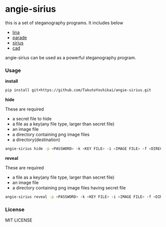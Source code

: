 # angie-sirius
this is a set of steganography programs.
It includes below

* [lina](https://github.com/TakutoYoshikai/lina)
* [parade](https://github.com/TakutoYoshikai/parade)
* [sirius](https://github.com/TakutoYoshikai/sirius)
* [cad](https://github.com/TakutoYoshikai/cad)

angie-sirius can be used as a powerful steganography program.
### Usage
**install**
```bash
pip install git+https://github.com/TakutoYoshikai/angie-sirius.git
```
**hide**

These are required

* a secret file to hide
* a file as a key(any file type, larger than secret file)
* an image file
* a directory containing png image files
* a directory(destination)
```bash
angie-sirius hide -p <PASSWORD> -k <KEY FILE> -i <IMAGE FILE> -f <DIRECTORY CONTAINING IMAGE FILES> -t <DESTINATION DIRECTORY> -d <SECRET FILE>
```

**reveal**

These are required
* a file as a key(any file type, larger than secret file)
* an image file
* a directory containing png image files having secret file
```bash
angie-sirius reveal -p <PASSWORD> -k <KEY FILE> -i <IMAGE FILE> -f <DIRECTORY CONTAINING ENCODED IMAGE FILES> -o <OUTPUT FILE>
```

### License
MIT LICENSE
